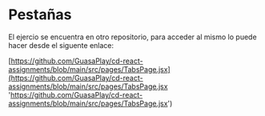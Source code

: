 # Pestañas

El ejercio se encuentra en otro repositorio, para acceder al mismo lo puede hacer desde el siguente enlace:

[https://github.com/GuasaPlay/cd-react-assignments/blob/main/src/pages/TabsPage.jsx](https://github.com/GuasaPlay/cd-react-assignments/blob/main/src/pages/TabsPage.jsx 'https://github.com/GuasaPlay/cd-react-assignments/blob/main/src/pages/TabsPage.jsx')
